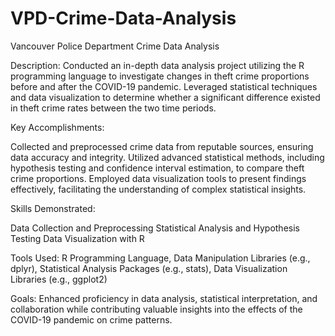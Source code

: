 # VPD-Crime-Data-Analysis
Vancouver Police Department Crime Data Analysis


Description:
Conducted an in-depth data analysis project utilizing the R programming language to investigate changes in theft crime proportions before and after the COVID-19 pandemic. Leveraged statistical techniques and data visualization to determine whether a significant difference existed in theft crime rates between the two time periods.

Key Accomplishments:

Collected and preprocessed crime data from reputable sources, ensuring data accuracy and integrity.
Utilized advanced statistical methods, including hypothesis testing and confidence interval estimation, to compare theft crime proportions.
Employed data visualization tools to present findings effectively, facilitating the understanding of complex statistical insights.


Skills Demonstrated:

Data Collection and Preprocessing
Statistical Analysis and Hypothesis Testing
Data Visualization with R

Tools Used:
R Programming Language, Data Manipulation Libraries (e.g., dplyr), Statistical Analysis Packages (e.g., stats), Data Visualization Libraries (e.g., ggplot2)


Goals:
Enhanced proficiency in data analysis, statistical interpretation, and collaboration while contributing valuable insights into the effects of the COVID-19 pandemic on crime patterns.
